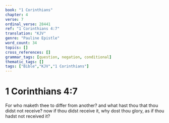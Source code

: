 ```yaml
---
book: "1 Corinthians"
chapter: 4
verse: 7
ordinal_verse: 28441
ref: "1 Corinthians 4:7"
translation: "KJV"
genre: "Pauline Epistle"
word_count: 34
topics: []
cross_references: []
grammar_tags: [question, negation, conditional]
thematic_tags: []
tags: ["Bible","KJV","1 Corinthians"]
---
```


# 1 Corinthians 4:7

For who maketh thee to differ from another? and what hast thou that thou didst not receive? now if thou didst receive it, why dost thou glory, as if thou hadst not received it?
